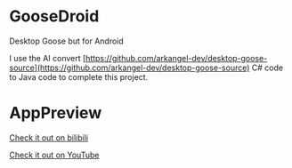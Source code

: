 # GooseDroid
Desktop Goose but for Android

I use the AI convert [https://github.com/arkangel-dev/desktop-goose-source](https://github.com/arkangel-dev/desktop-goose-source) C# code to Java code to complete this project.

# AppPreview
[Check it out on bilibili](https://www.bilibili.com/video/BV1aBwce9E2c/)

[Check it out on YouTube](https://youtu.be/wPkmbBTZKfQ?si=QN6ilgISKMiP9yCr)
